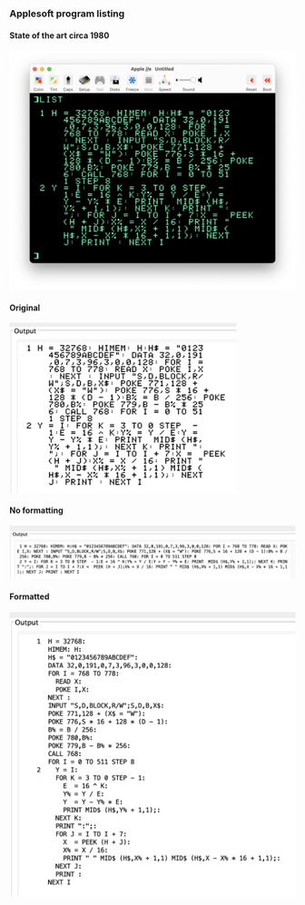 ### Applesoft program listing

#### State of the art circa 1980
<img src="basic0.png" alt="terrible" width="700"/>

#### Original
<img src="basic5.png" alt="truly awful" width="400"/>

#### No formatting
<img src="basic2.png" alt="better" width="850"/>

#### Formatted
<img src="basic3.png" alt="best" width="550"/>